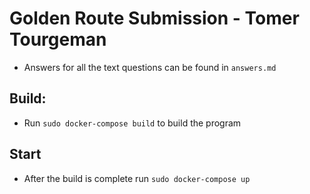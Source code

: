 # Golden Route Submission - Tomer Tourgeman

* Answers for all the text questions can be found in `answers.md`

## Build:
* Run `sudo docker-compose build` to build the program
## Start
* After the build is complete run `sudo docker-compose up`